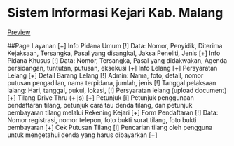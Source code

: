 # Sistem Informasi Kejari Kab. Malang
[Preview](https://seismolog-bit.github.io/kejari/)

##Page
Layanan
[+] Info Pidana Umum
  [!] Data: Nomor, Penyidik, Diterima Kejaksaan, Tersangka, Pasal yang disangkal, Jaksa Peneliti, Jenis
[+] Info Pidana Khusus
  [!] Data: Nomor, Tersangka, Pasal yang didakwakan, Agenda persidangan, tuntutan, putusan, eksekusi
[+] Info Lelang
  [+] Persyaratan Lelang
  [+] Detail Barang Lelang
      [!] Admin: Nama, foto, detail, nomor putusan pengadilan, nama terpidana, jumlah, jenis
      [!] Tanggal pelaksaan lalang: Hari, tanggal, pukul, lokasi,
      [!] Persyaratan lelang (upload document) 
[+] Tilang Drive Thru (+ js)
  [+] Petunjuk
      [i] Petunjuk penggunaan pendaftaran tilang, petunjuk cara tau denda tilang, dan petunjuk pembayaran tilang melalui Rekening Kejari
  [+] Form Pendaftaran
      [!] Data: Nomor registrasi, nomor telepon, foto bukti surat tilang, foto bukti pembayaran
  [+] Cek Putusan Tilang 
      [i] Pencarian tilang oleh pengguna untuk mengetahui denda yang harus dibayarkan
[+] 